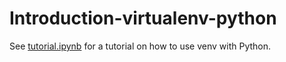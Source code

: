 # Introduction-virtualenv-python
 

See [tutorial.ipynb](tutorial.ipynb) for a tutorial on how to use venv with Python.
